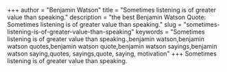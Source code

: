 +++
author = "Benjamin Watson"
title = "Sometimes listening is of greater value than speaking."
description = "the best Benjamin Watson Quote: Sometimes listening is of greater value than speaking."
slug = "sometimes-listening-is-of-greater-value-than-speaking"
keywords = "Sometimes listening is of greater value than speaking.,benjamin watson,benjamin watson quotes,benjamin watson quote,benjamin watson sayings,benjamin watson saying,quotes, sayings,quote, saying, motivation"
+++
Sometimes listening is of greater value than speaking.
